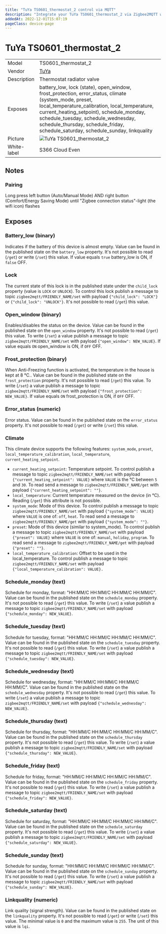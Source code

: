 ```yaml
---
title: "TuYa TS0601_thermostat_2 control via MQTT"
description: "Integrate your TuYa TS0601_thermostat_2 via Zigbee2MQTT with whatever smart home infrastructure you are using without the vendor's bridge or gateway."
addedAt: 2022-12-01T15:07:19
pageClass: device-page
---
```


<!-- !!!! -->
<!-- ATTENTION: This file is auto-generated through docgen! -->
<!-- You can only edit the "Notes"-Section between the two comment lines "Notes BEGIN" and "Notes END". -->
<!-- Do not use h1 or h2 heading within "## Notes"-Section. -->
<!-- !!!! -->

# TuYa TS0601_thermostat_2

|     |     |
|-----|-----|
| Model | TS0601_thermostat_2  |
| Vendor  | [TuYa](/supported-devices/#v=TuYa)  |
| Description | Thermostat radiator valve |
| Exposes | battery_low, lock (state), open_window, frost_protection, error_status, climate (system_mode, preset, local_temperature_calibration, local_temperature, current_heating_setpoint), schedule_monday, schedule_tuesday, schedule_wednesday, schedule_thursday, schedule_friday, schedule_saturday, schedule_sunday, linkquality |
| Picture | ![TuYa TS0601_thermostat_2](https://www.zigbee2mqtt.io/images/devices/TS0601_thermostat_2.jpg) |
| White-label | S366 Cloud Even |


<!-- Notes BEGIN: You can edit here. Add "## Notes" headline if not already present. -->
## Notes

### Pairing
Long press left button (Auto/Manual Mode) AND right button (Comfort/Energy Saving Mode) until "Zigbee connection status"-light (the wifi icon) flashes

<!-- Notes END: Do not edit below this line -->


## Exposes

### Battery_low (binary)
Indicates if the battery of this device is almost empty.
Value can be found in the published state on the `battery_low` property.
It's not possible to read (`/get`) or write (`/set`) this value.
If value equals `true` battery_low is ON, if `false` OFF.

### Lock 
The current state of this lock is in the published state under the `child_lock` property (value is `LOCK` or `UNLOCK`).
To control this lock publish a message to topic `zigbee2mqtt/FRIENDLY_NAME/set` with payload `{"child_lock": "LOCK"}` or `{"child_lock": "UNLOCK"}`.
It's not possible to read (`/get`) this value.

### Open_window (binary)
Enables/disables the status on the device.
Value can be found in the published state on the `open_window` property.
It's not possible to read (`/get`) this value.
To write (`/set`) a value publish a message to topic `zigbee2mqtt/FRIENDLY_NAME/set` with payload `{"open_window": NEW_VALUE}`.
If value equals `ON` open_window is ON, if `OFF` OFF.

### Frost_protection (binary)
When Anti-Freezing function is activated, the temperature in the house is kept at 8 °C..
Value can be found in the published state on the `frost_protection` property.
It's not possible to read (`/get`) this value.
To write (`/set`) a value publish a message to topic `zigbee2mqtt/FRIENDLY_NAME/set` with payload `{"frost_protection": NEW_VALUE}`.
If value equals `ON` frost_protection is ON, if `OFF` OFF.

### Error_status (numeric)
Error status.
Value can be found in the published state on the `error_status` property.
It's not possible to read (`/get`) or write (`/set`) this value.

### Climate 
This climate device supports the following features: `system_mode`, `preset`, `local_temperature_calibration`, `local_temperature`, `current_heating_setpoint`.
- `current_heating_setpoint`: Temperature setpoint. To control publish a message to topic `zigbee2mqtt/FRIENDLY_NAME/set` with payload `{"current_heating_setpoint": VALUE}` where `VALUE` is the °C between `5` and `30`. To read send a message to `zigbee2mqtt/FRIENDLY_NAME/get` with payload `{"current_heating_setpoint": ""}`.
- `local_temperature`: Current temperature measured on the device (in °C). Reading (`/get`) this attribute is not possible.
- `system_mode`: Mode of this device. To control publish a message to topic `zigbee2mqtt/FRIENDLY_NAME/set` with payload `{"system_mode": VALUE}` where `VALUE` is one of: `off`, `heat`. To read send a message to `zigbee2mqtt/FRIENDLY_NAME/get` with payload `{"system_mode": ""}`.
- `preset`: Mode of this device (similar to system_mode). To control publish a message to topic `zigbee2mqtt/FRIENDLY_NAME/set` with payload `{"preset": VALUE}` where `VALUE` is one of: `manual`, `holiday`, `program`. To read send a message to `zigbee2mqtt/FRIENDLY_NAME/get` with payload `{"preset": ""}`.
- `local_temperature_calibration`: Offset to be used in the local_temperature. To control publish a message to topic `zigbee2mqtt/FRIENDLY_NAME/set` with payload `{"local_temperature_calibration": VALUE}.`

### Schedule_monday (text)
Schedule for monday, format: "HH:MM/C HH:MM/C HH:MM/C HH:MM/C".
Value can be found in the published state on the `schedule_monday` property.
It's not possible to read (`/get`) this value.
To write (`/set`) a value publish a message to topic `zigbee2mqtt/FRIENDLY_NAME/set` with payload `{"schedule_monday": NEW_VALUE}`.

### Schedule_tuesday (text)
Schedule for tuesday, format: "HH:MM/C HH:MM/C HH:MM/C HH:MM/C".
Value can be found in the published state on the `schedule_tuesday` property.
It's not possible to read (`/get`) this value.
To write (`/set`) a value publish a message to topic `zigbee2mqtt/FRIENDLY_NAME/set` with payload `{"schedule_tuesday": NEW_VALUE}`.

### Schedule_wednesday (text)
Schedule for wednesday, format: "HH:MM/C HH:MM/C HH:MM/C HH:MM/C".
Value can be found in the published state on the `schedule_wednesday` property.
It's not possible to read (`/get`) this value.
To write (`/set`) a value publish a message to topic `zigbee2mqtt/FRIENDLY_NAME/set` with payload `{"schedule_wednesday": NEW_VALUE}`.

### Schedule_thursday (text)
Schedule for thursday, format: "HH:MM/C HH:MM/C HH:MM/C HH:MM/C".
Value can be found in the published state on the `schedule_thursday` property.
It's not possible to read (`/get`) this value.
To write (`/set`) a value publish a message to topic `zigbee2mqtt/FRIENDLY_NAME/set` with payload `{"schedule_thursday": NEW_VALUE}`.

### Schedule_friday (text)
Schedule for friday, format: "HH:MM/C HH:MM/C HH:MM/C HH:MM/C".
Value can be found in the published state on the `schedule_friday` property.
It's not possible to read (`/get`) this value.
To write (`/set`) a value publish a message to topic `zigbee2mqtt/FRIENDLY_NAME/set` with payload `{"schedule_friday": NEW_VALUE}`.

### Schedule_saturday (text)
Schedule for saturday, format: "HH:MM/C HH:MM/C HH:MM/C HH:MM/C".
Value can be found in the published state on the `schedule_saturday` property.
It's not possible to read (`/get`) this value.
To write (`/set`) a value publish a message to topic `zigbee2mqtt/FRIENDLY_NAME/set` with payload `{"schedule_saturday": NEW_VALUE}`.

### Schedule_sunday (text)
Schedule for sunday, format: "HH:MM/C HH:MM/C HH:MM/C HH:MM/C".
Value can be found in the published state on the `schedule_sunday` property.
It's not possible to read (`/get`) this value.
To write (`/set`) a value publish a message to topic `zigbee2mqtt/FRIENDLY_NAME/set` with payload `{"schedule_sunday": NEW_VALUE}`.

### Linkquality (numeric)
Link quality (signal strength).
Value can be found in the published state on the `linkquality` property.
It's not possible to read (`/get`) or write (`/set`) this value.
The minimal value is `0` and the maximum value is `255`.
The unit of this value is `lqi`.

